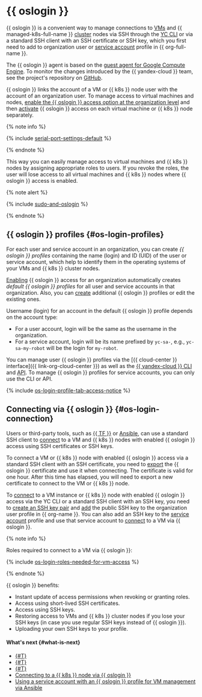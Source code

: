 # {{ oslogin }}

{{ oslogin }} is a convenient way to manage connections to [VMs](../../compute/concepts/vm.md) and {{ managed-k8s-full-name }} [cluster](../../managed-kubernetes/concepts/index.md#kubernetes-cluster) nodes via SSH through the [YC CLI](../../cli/quickstart.md) or via a standard SSH client with an SSH certificate or SSH key, which you first need to add to organization user or [service account](../../iam/concepts/users/service-accounts.md) profile in {{ org-full-name }}.

The {{ oslogin }} agent is based on the [guest agent for Google Compute Engine](https://github.com/GoogleCloudPlatform/guest-agent). To monitor the changes introduced by the {{ yandex-cloud }} team, see the project's repository on [GitHub](https://github.com/yandex-cloud/yandex-cloud-guest-agent).

{{ oslogin }} links the account of a VM or {{ k8s }} node user with the account of an organization user. To manage access to virtual machines and nodes, [enable the {{ oslogin }} access option at the organization level](../operations/os-login-access.md) and then [activate](../../compute/operations/vm-control/vm-update.md#enable-oslogin-access) {{ oslogin }} access on each virtual machine or {{ k8s }} node separately.

{% note info %}

{% include [serial-port-settings-default](../../_includes/compute/serial-port-settings-default.md) %}

{% endnote %}

This way you can easily manage access to virtual machines and {{ k8s }} nodes by assigning appropriate roles to users. If you revoke the roles, the user will lose access to all virtual machines and {{ k8s }} nodes where {{ oslogin }} access is enabled.

{% note alert %}

{% include [sudo-and-oslogin](../../_includes/compute/sudo-and-oslogin.md) %}

{% endnote %}

## {{ oslogin }} profiles {#os-login-profiles}

For each user and service account in an organization, you can create _{{ oslogin }} profiles_ containing the name (login) and ID (UID) of the user or service account, which help to identify them in the operating systems of your VMs and {{ k8s }} cluster nodes.

[Enabling](../operations/os-login-access.md) {{ oslogin }} access for an organization automatically creates _default {{ oslogin }} profiles_ for all user and service accounts in that organization. Also, you can [create](../operations/os-login-profile-create.md) additional {{ oslogin }} profiles or edit the existing ones.
  
Username (login) for an account in the default {{ oslogin }} profile depends on the account type:
* For a user account, login will be the same as the username in the organization.
* For a service account, login will be its name prefixed by `yc-sa-`, e.g., `yc-sa-my-robot` will be the login for `my-robot`.

You can manage user {{ oslogin }} profiles via the [{{ cloud-center }} interface]({{ link-org-cloud-center }}) as well as the [{{ yandex-cloud }} CLI](../../cli/cli-ref/organization-manager/cli-ref/oslogin/index.md) and [API](../api-ref/OsLogin/index.md). To manage {{ oslogin }} profiles for service accounts, you can only use the CLI or API.

{% include [os-login-profile-tab-access-notice](../../_includes/organization/os-login-profile-tab-access-notice.md) %}

## Connecting via {{ oslogin }} {#os-login-connection}

Users or third-party tools, such as [{{ TF }}](https://www.terraform.io/) or [Ansible](https://www.ansible.com/), can use a standard SSH client to [connect](../../compute/operations/vm-connect/os-login.md#connect-with-ssh-client) to a VM and {{ k8s }} nodes with enabled {{ oslogin }} access using SSH certificates or SSH keys.

To connect a VM or {{ k8s }} node with enabled {{ oslogin }} access via a standard SSH client with an SSH certificate, you need to [export](../../compute/operations/vm-connect/os-login-export-certificate.md) the {{ oslogin }} certificate and use it when connecting. The certificate is valid for one hour. After this time has elapsed, you will need to export a new certificate to connect to the VM or {{ k8s }} node.

To [connect](../../compute/operations/vm-connect/os-login.md) to a VM instance or {{ k8s }} node with enabled {{ oslogin }} access via the YC CLI or a standard SSH client with an SSH key, you need to [create an SSH key pair](../../compute/operations/vm-connect/ssh.md#creating-ssh-keys) and [add](../../organization/operations/add-ssh.md) the public SSH key to the organization user profile in {{ org-name }}. You can also add an SSH key to the [service account](../../iam/concepts/users/service-accounts.md) profile and use that service account to [connect](../tutorials/sa-oslogin-ansible.md) to a VM via {{ oslogin }}.

{% note info %}

Roles required to connect to a VM via {{ oslogin }}:

{% include [os-login-roles-needed-for-vm-access](../../_includes/organization/os-login-roles-needed-for-vm-access.md) %}

{% endnote %}

{{ oslogin }} benefits:

* Instant update of access permissions when revoking or granting roles.
* Access using short-lived SSH certificates.
* Access using SSH keys.
* Restoring access to VMs and {{ k8s }} cluster nodes if you lose your SSH keys (in case you use regular SSH keys instead of {{ oslogin }}).
* Uploading your own SSH keys to your profile.

#### What's next {#what-is-next}

* [{#T}](../operations/os-login-access.md)
* [{#T}](../operations/os-login-profile-create.md)
* [{#T}](../../compute/operations/vm-connect/os-login.md)
* [Connecting to a {{ k8s }} node via {{ oslogin }}](../../managed-kubernetes/operations/node-connect-oslogin.md)
* [Using a service account with an {{ oslogin }} profile for VM management via Ansible](../tutorials/sa-oslogin-ansible.md)